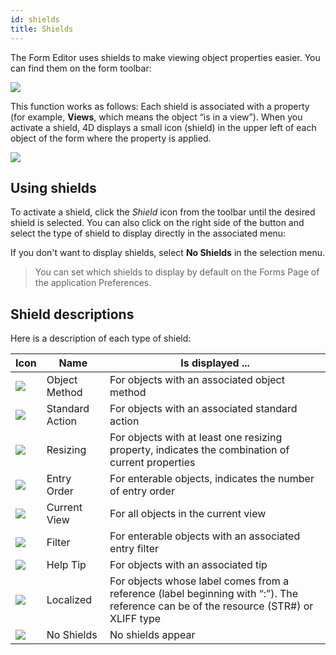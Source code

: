 ```yaml
---
id: shields
title: Shields
---
```



The Form Editor uses shields to make viewing object properties easier. You can find them on the form toolbar:

![](assets/en/Views/shields.png) 


This function works as follows: Each shield is associated with a property (for example, **Views**, which means the object “is in a view”). When you activate a shield, 4D displays a small icon (shield) in the upper left of each object of the form where the property is applied.

![](assets/en/Views/shield.png) 

## Using shields

To activate a shield, click the *Shield* icon from the toolbar until the desired shield is selected. You can also click on the right side of the button and select the type of shield to display directly in the associated menu: 


If you don't want to display shields, select **No Shields** in the selection menu. 

>You can set which shields to display by default on the Forms Page of the application Preferences.

## Shield descriptions

Here is a description of each type of shield:

|Icon|Name|Is displayed ...|
|---|---|---|
|![](assets/en/Views/objectMethod.png)|Object Method|For objects with an associated object method |
|![](assets/en/Views/standardAction.png)  |Standard Action|For objects with an associated standard action |
|![](assets/en/Views/resizing.png) |Resizing|For objects with at least one resizing property, indicates the combination of current properties |
|![](assets/en/Views/entryOrder.png)|Entry Order|For enterable objects, indicates the number of entry order |
|![](assets/en/Views/viewNumber.png) |Current View|For all objects in the current view |
|![](assets/en/Views/filter.png) |Filter|For enterable objects with an associated entry filter |
|![](assets/en/Views/helpTip.png) |Help Tip|For objects with an associated tip |
|![](assets/en/Views/localized.png)|Localized|For objects whose label comes from a reference (label beginning with “:”). The reference can be of the resource (STR#) or XLIFF type |
|![](assets/en/Views/noShields.png)|No Shields|No shields appear |